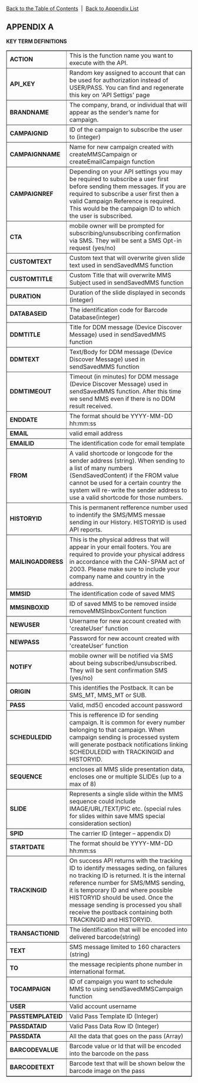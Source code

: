 <a href="/1.3/README.md">Back to the Table of Contents</a>&nbsp;&nbsp;|&nbsp;&nbsp;<a href="API_APPENDIX.md">Back to Appendix List</a>
<h2>APPENDIX A</h2>
<div class="text-2"><a id="appendix-b"></a><strong>KEY TERM DEFINITIONS</strong></div>

<table border = "1">

<tr><td width="30%"><b>ACTION</b></td><td>This is the function name you want to execute with the API.</td></tr>
<tr><td><b>API_KEY</b></td><td> Random key assigned to account that can be used for authorization instead of USER/PASS. You can find and regenerate this key on 'API Settigs' page</td></tr>
<tr><td><b>BRANDNAME</b></td><td> The company, brand, or individual that will appear as the sender’s name for campaign.</td></tr>
<tr><td><b>CAMPAIGNID</b></td><td> ID of the campaign to subscribe the user to (integer)</td></tr>
<tr><td><b>CAMPAIGNNAME</b></td><td> Name for new campaign created with createMMSCampaign or createEmailCampaign function</td></tr>
<tr><td><b>CAMPAIGNREF</b></td><td> Depending on your API settings you may be required to subscribe a user first before sending them messages. If you are required to subscribe a user first then a valid Campaign Reference is required. This would be the campaign ID to which the user is subscribed.</td></tr>
<tr><td><b>CTA</b></td><td> mobile owner will be prompted for subscribing/unsubscribing confirmation via SMS. They will be sent a SMS Opt-in request (yes/no)</td></tr>
<tr><td><b>CUSTOMTEXT</b></td><td> Custom text that will overwrite given slide text used in sendSavedMMS function</td></tr>
<tr><td><b>CUSTOMTITLE</b></td><td> Custom Title that will overwrite MMS Subject used in sendSavedMMS function</td></tr>
<tr><td><b>DURATION</b></td><td> Duration of the slide displayed in seconds (integer)</td></tr>
<tr><td><b>DATABASEID</b></td><td> The identification code for Barcode Database(integer)
<tr><td><b>DDMTITLE</b></td><td> Title for DDM message (Device Discover Message) used in sendSavedMMS function</td></tr>
<tr><td><b>DDMTEXT</b></td><td> Text/Body for DDM message (Device Discover Message) used in sendSavedMMS function</td></tr>
<tr><td><b>DDMTIMEOUT</b></td><td>  Timeout (in minutes) for DDM message (Device Discover Message) used in sendSavedMMS function. After this time we send MMS even if there is no DDM result received.</td></tr>
<tr><td><b>ENDDATE</b></td><td> The format should be YYYY-MM-DD hh:mm:ss</td></tr>
<tr><td><b>EMAIL</b></td><td> valid email address</td></tr>
<tr><td><b>EMAILID</b></td><td> The identification code for email template</td></tr>
<tr><td><b>FROM</b></td><td> A valid shortcode or longcode for the sender address (string). When sending to a list of many numbers (SendSavedContent) if the FROM value cannot be used for a certain country the system will re-write the sender address to use a valid shortcode for those numbers.</td></tr>
<tr><td><b>HISTORYID</b></td><td> This is permanent refference number used to indentify the SMS/MMS messae sending in our History. HISTORYID is used API reports.</td></tr>
<tr><td><b>MAILINGADDRESS</b></td><td> This is the physical address that will appear in your email footers. You are required to provide your physical address in accordance with the CAN-SPAM act of 2003. Please make sure to include your company name and country in the address.</td></tr>
<tr><td><b>MMSID</b></td><td> The identification code of saved MMS</td></tr>
<tr><td><b>MMSINBOXID</b></td><td> ID of saved MMS to be removed inside removeMMSInboxContent function</td></tr>
<tr><td><b>NEWUSER</b></td><td> Username for new account created with 'createUser' function</td></tr>
<tr><td><b>NEWPASS</b></td><td> Password for new account created with 'createUser' function</td></tr>
<tr><td><b>NOTIFY</b></td><td> mobile owner will be notified via SMS about being subscribed/unsubscribed. They will be sent confirmation SMS (yes/no)</td></tr>
<tr><td><b>ORIGIN</b></td><td> This identifies the Postback. It can be SMS_MT, MMS_MT or SUB.</td></tr>
<tr><td><b>PASS</b></td><td> Valid, md5() encoded account password</td></tr>
<tr><td><b>SCHEDULEDID</b></td><td> This is refference ID for sending campaign. It is common for every number belonging to that campaign. When campaign sending is processed system will generate postback notifications linking SCHEDULEDID with TRACKINGID and HISTORYID.</td></tr>
<tr><td><b>SEQUENCE</b></td><td> encloses all MMS slide presentation data, encloses one or multiple SLIDEs (up to a max of 8)</td></tr>
<tr><td><b>SLIDE</b></td><td> Represents a single slide within the MMS sequence could include IMAGE/URL/TEXT/PIC etc. (special rules for slides within save MMS special consideration section)</td></tr>
<tr><td><b>SPID</b></td><td> The carrier ID (integer – appendix D)</td></tr>
<tr><td><b>STARTDATE</b></td><td> The format should be YYYY-MM-DD hh:mm:ss</td></tr>
<tr><td><b>TRACKINGID</b></td><td> On success API returns with the tracking ID to identify messages seding, on failures no tracking ID is returned. It is the internal reference number for SMS/MMS sending, it is temporary ID and where possible HISTORYID should be used. Once the message sending is processed you shall receive the postback containing both TRACKINGID and HISTORYID.</td></tr>
<tr><td><b>TRANSACTIONID</b></td><td> The identification that will be encoded into delivered barcode(string)</td></tr>
<tr><td><b>TEXT</b></td><td> SMS message limited to 160 characters (string)</td></tr>
<tr><td><b>TO</b></td><td> the message recipients phone number in international format.</td></tr>
<tr><td><b>TOCAMPAIGN</b></td><td> ID of campaign you want to schedule MMS to using sendSavedMMSCampaign function</td></tr>
<tr><td><b>USER</b></td><td> Valid account username</td></tr>
<tr><td><b>PASSTEMPLATEID</b></td><td> Valid Pass Template ID (Integer)</td></tr>
<tr><td><b>PASSDATAID</b></td><td> Valid Pass Data Row ID (Integer)</td></tr>
<tr><td><b>PASSDATA</b></td><td>  All the data that goes on the pass (Array)</td></tr>
<tr><td><b>BARCODEVALUE</b></td><td>  Barcode value or Id that will be encoded into the barcode on the pass</td></tr>
<tr><td><b>BARCODETEXT</b></td><td> Barcode text that will be shown below the barcode image on the pass</td></tr>

</table>
